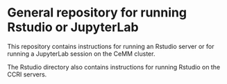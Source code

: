 # General repository for running Rstudio or JupyterLab

This repository contains instructions for running an Rstudio server or for running a JupyterLab session on the CeMM cluster.

The Rstudio directory also contains instructions for running Rstudio on the CCRI servers.